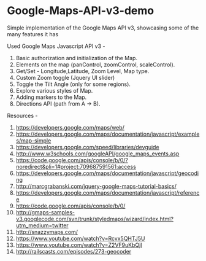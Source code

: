 Google-Maps-API-v3-demo
=======================

Simple implementation of the Google Maps API v3, showcasing some of the many features it has


Used Google Maps Javascript API v3 -

1. Basic authorization and initialization of the Map.
2. Elements on the map (panControl, zoomControl, scaleControl).
3. Get/Set - Longitude,Latitude, Zoom Level, Map type.
4. Custom Zoom toggle (Jquery UI slider)
5. Toggle the Tilt Angle (only for some regions).
6. Explore various styles of Map.
7. Adding markers to the Map.
8. Directions API (path from A -> B).


Resources -

1. https://developers.google.com/maps/web/
2. https://developers.google.com/maps/documentation/javascript/examples/map-simple
3. https://developers.google.com/speed/libraries/devguide
4. http://www.w3schools.com/googleAPI/google_maps_events.asp
5. https://code.google.com/apis/console/b/0/?noredirect&pli=1#project:709687591561:access
6. https://developers.google.com/maps/documentation/javascript/geocoding
7. http://marcgrabanski.com/jquery-google-maps-tutorial-basics/
8. https://developers.google.com/maps/documentation/javascript/reference
9. https://code.google.com/apis/console/b/0/
10. http://gmaps-samples-v3.googlecode.com/svn/trunk/styledmaps/wizard/index.html?utm_medium=twitter
11. http://snazzymaps.com/
12. https://www.youtube.com/watch?v=Rcvx5QHTJ5U
13. https://www.youtube.com/watch?v=Z2VF9uKbQjI
14. http://railscasts.com/episodes/273-geocoder
